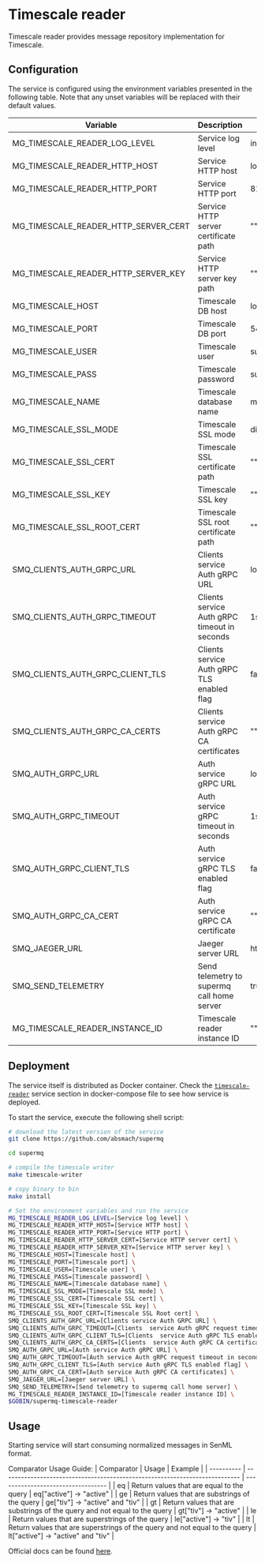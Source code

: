 # Timescale reader

Timescale reader provides message repository implementation for Timescale.

## Configuration

The service is configured using the environment variables presented in the
following table. Note that any unset variables will be replaced with their
default values.

| Variable                              | Description                                  | Default                      |
| ------------------------------------- | -------------------------------------------- | ---------------------------- |
| MG_TIMESCALE_READER_LOG_LEVEL        | Service log level                            | info                         |
| MG_TIMESCALE_READER_HTTP_HOST        | Service HTTP host                            | localhost                    |
| MG_TIMESCALE_READER_HTTP_PORT        | Service HTTP port                            | 8180                         |
| MG_TIMESCALE_READER_HTTP_SERVER_CERT | Service HTTP server certificate path         | ""                           |
| MG_TIMESCALE_READER_HTTP_SERVER_KEY  | Service HTTP server key path                 | ""                           |
| MG_TIMESCALE_HOST                    | Timescale DB host                            | localhost                    |
| MG_TIMESCALE_PORT                    | Timescale DB port                            | 5432                         |
| MG_TIMESCALE_USER                    | Timescale user                               | supermq                      |
| MG_TIMESCALE_PASS                    | Timescale password                           | supermq                      |
| MG_TIMESCALE_NAME                    | Timescale database name                      | messages                     |
| MG_TIMESCALE_SSL_MODE                | Timescale SSL mode                           | disabled                     |
| MG_TIMESCALE_SSL_CERT                | Timescale SSL certificate path               | ""                           |
| MG_TIMESCALE_SSL_KEY                 | Timescale SSL key                            | ""                           |
| MG_TIMESCALE_SSL_ROOT_CERT           | Timescale SSL root certificate path          | ""                           |
| SMQ_CLIENTS_AUTH_GRPC_URL             | Clients service Auth gRPC URL                | localhost:7000               |
| SMQ_CLIENTS_AUTH_GRPC_TIMEOUT         | Clients service Auth gRPC timeout in seconds | 1s                           |
| SMQ_CLIENTS_AUTH_GRPC_CLIENT_TLS      | Clients service Auth gRPC TLS enabled flag   | false                        |
| SMQ_CLIENTS_AUTH_GRPC_CA_CERTS        | Clients service Auth gRPC CA certificates    | ""                           |
| SMQ_AUTH_GRPC_URL                     | Auth service gRPC URL                        | localhost:7001               |
| SMQ_AUTH_GRPC_TIMEOUT                 | Auth service gRPC timeout in seconds         | 1s                           |
| SMQ_AUTH_GRPC_CLIENT_TLS              | Auth service gRPC TLS enabled flag           | false                        |
| SMQ_AUTH_GRPC_CA_CERT                 | Auth service gRPC CA certificate             | ""                           |
| SMQ_JAEGER_URL                        | Jaeger server URL                            | http://jaeger:4318/v1/traces |
| SMQ_SEND_TELEMETRY                    | Send telemetry to supermq call home server   | true                         |
| MG_TIMESCALE_READER_INSTANCE_ID      | Timescale reader instance ID                 | ""                           |

## Deployment

The service itself is distributed as Docker container. Check the [`timescale-reader`](https://github.com/absmach/supermq/blob/main/docker/addons/timescale-reader/docker-compose.yml#L17-L41) service section in docker-compose file to see how service is deployed.

To start the service, execute the following shell script:

```bash
# download the latest version of the service
git clone https://github.com/absmach/supermq

cd supermq

# compile the timescale writer
make timescale-writer

# copy binary to bin
make install

# Set the environment variables and run the service
MG_TIMESCALE_READER_LOG_LEVEL=[Service log level] \
MG_TIMESCALE_READER_HTTP_HOST=[Service HTTP host] \
MG_TIMESCALE_READER_HTTP_PORT=[Service HTTP port] \
MG_TIMESCALE_READER_HTTP_SERVER_CERT=[Service HTTP server cert] \
MG_TIMESCALE_READER_HTTP_SERVER_KEY=[Service HTTP server key] \
MG_TIMESCALE_HOST=[Timescale host] \
MG_TIMESCALE_PORT=[Timescale port] \
MG_TIMESCALE_USER=[Timescale user] \
MG_TIMESCALE_PASS=[Timescale password] \
MG_TIMESCALE_NAME=[Timescale database name] \
MG_TIMESCALE_SSL_MODE=[Timescale SSL mode] \
MG_TIMESCALE_SSL_CERT=[Timescale SSL cert] \
MG_TIMESCALE_SSL_KEY=[Timescale SSL key] \
MG_TIMESCALE_SSL_ROOT_CERT=[Timescale SSL Root cert] \
SMQ_CLIENTS_AUTH_GRPC_URL=[Clients service Auth GRPC URL] \
SMQ_CLIENTS_AUTH_GRPC_TIMEOUT=[Clients  service Auth gRPC request timeout in seconds] \
SMQ_CLIENTS_AUTH_GRPC_CLIENT_TLS=[Clients  service Auth gRPC TLS enabled flag] \
SMQ_CLIENTS_AUTH_GRPC_CA_CERTS=[Clients  service Auth gRPC CA certificates] \
SMQ_AUTH_GRPC_URL=[Auth service Auth gRPC URL] \
SMQ_AUTH_GRPC_TIMEOUT=[Auth service Auth gRPC request timeout in seconds] \
SMQ_AUTH_GRPC_CLIENT_TLS=[Auth service Auth gRPC TLS enabled flag] \
SMQ_AUTH_GRPC_CA_CERT=[Auth service Auth gRPC CA certificates] \
SMQ_JAEGER_URL=[Jaeger server URL] \
SMQ_SEND_TELEMETRY=[Send telemetry to supermq call home server] \
MG_TIMESCALE_READER_INSTANCE_ID=[Timescale reader instance ID] \
$GOBIN/supermq-timescale-reader
```

## Usage

Starting service will start consuming normalized messages in SenML format.

Comparator Usage Guide:
| Comparator | Usage                                                                       | Example                            |
| ---------- | --------------------------------------------------------------------------- | ---------------------------------- |
| eq         | Return values that are equal to the query                                   | eq["active"] -> "active"           |
| ge         | Return values that are substrings of the query                              | ge["tiv"] -> "active" and "tiv"    |
| gt         | Return values that are substrings of the query and not equal to the query   | gt["tiv"] -> "active"              |
| le         | Return values that are superstrings of the query                            | le["active"] -> "tiv"              |
| lt         | Return values that are superstrings of the query and not equal to the query | lt["active"] -> "active" and "tiv" |

Official docs can be found [here](https://docs.supermq.abstractmachines.fr).
